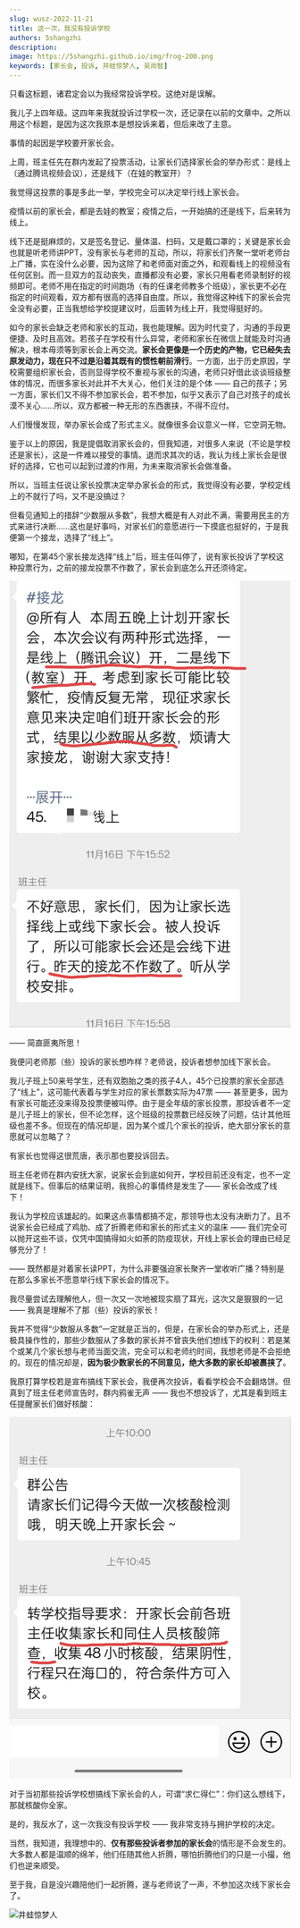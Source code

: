 ```yaml
---
slug: wusz-2022-11-21
title: 这一次，我没有投诉学校
authors: 5shangzhi
description: 
image: https://5shangzhi.github.io/img/frog-200.png
keywords: [家长会, 投诉, 井蛙惊梦人, 吴尚智]
---
```



只看这标题，诸君定会以为我经常投诉学校。这绝对是误解。

我儿子上四年级。这四年来我就投诉过学校一次，还记录在以前的文章中。之所以用这个标题，是因为这次我原本是想投诉来着，但后来改了主意。

事情的起因是学校要开家长会。

上周，班主任先在群内发起了投票活动，让家长们选择家长会的举办形式：是线上（通过腾讯视频会议），还是线下（在娃的教室开）？

我觉得这投票的事是多此一举，学校完全可以决定举行线上家长会。

疫情以前的家长会，都是去娃的教室；疫情之后，一开始搞的还是线下，后来转为线上。

线下还是挺麻烦的，又是签名登记、量体温、扫码，又是戴口罩的；关键是家长会也就是听老师讲PPT，没有家长与老师的互动，所以，将家长们齐聚一堂听老师台上广播，实在没什么必要，因为这除了和老师面对面之外，和观看线上的视频没有任何区别。而一旦双方的互动丧失，直播都没有必要，家长只用看老师录制好的视频即可。老师不用在指定的时间跑场（有的任课老师教多个班级），家长更不必在指定的时间观看，双方都有很高的选择自由度。所以，我觉得这种线下的家长会完全没有必要，正当我想给学校提建议时，后面转为线上开，我觉得挺好的。

如今的家长会缺乏老师和家长的互动，我也能理解。因为时代变了，沟通的手段更便捷、及时且高效。若孩子在学校有什么异常，老师和家长在微信上就能及时沟通解决，根本毋须等到家长会上再交流。**家长会更像是一个历史的产物，它已经失去原发动力，现在只不过是沿着其既有的惯性朝前滑行**。一方面，出于历史原因，学校需要组织家长会，否则显得学校不重视与家长的沟通，老师只好借此谈谈班级整体的情况，而很多家长对此并不大关心，他们关注的是个体 —— 自己的孩子；另一方面，家长们又不得不参加家长会，若不参加，似乎又表示了自己对孩子的成长漠不关心……所以，双方都被一种无形的东西裹挟，不得不应付。

人们慢慢发现，举办家长会成了形式主义。就像很多会议意义一样，它空洞无物。

鉴于以上的原因，我是提倡取消家长会的，但我知道，对很多人来说（不论是学校还是家长），这是一件难以接受的事情。退而求其次的话，我认为线上家长会是很好的选择，它也可以起到过渡的作用，为未来取消家长会做准备。

所以，当班主任说让家长投票决定举办家长会的形式，我觉得没有必要，学校定线上的不就行了吗，又不是没搞过？

但看见通知上的措辞“少数服从多数”，我想大概是有人对此不满，需要用民主的方式来进行决断……这也是好事吗，对家长们的意愿进行一下摸底也挺好的，于是我便第一个接龙，选择了“线上”。

哪知，在第45个家长接龙选择“线上”后，班主任叫停了，说有家长投诉了学校这种投票行为，之前的接龙投票不作数了，家长会到底怎么开还须待定。

![井蛙惊梦人](images/2022-11-21/1.jpeg)

—— 简直匪夷所思！

我便问老师那（些）投诉的家长想咋样？老师说，投诉者想参加线下家长会。

我儿子班上50来号学生，还有双胞胎之类的孩子4人，45个已投票的家长全部选了“线上”，这可能代表着与学生对应的家长票数实际为47票 —— 甚至更多，因为有家长可能还没来得及投票便被叫停。由于是全年级的家长投票，那投诉者不一定是儿子班上的家长，但不论怎样，这个班级的投票数已经反映了问题，估计其他班级也差不多。但现在的情况却是，因为某个或几个家长的投诉，绝大部分家长的意愿就可以忽略了？

有家长也觉得这很荒唐，表示那也要投诉回去。

班主任老师在群内安抚大家，说家长会到底如何开，学校目前还没有定，也不一定就是线下。但事后的结果证明，我担心的事情终是发生了—— 家长会改成了线下！

我认为学校应该雄起的。如果这点事情都搞不定，那领导也太没有决断力了。且不说家长会已经成了鸡肋、成了折腾老师和家长的形式主义的温床 —— 我们完全可以抛开这些不谈，仅凭中国搞得如火如荼的防疫现状，开线上家长会的理由已经足够充分了！

—— 既然都是对着家长读PPT，为什么非要强迫家长聚齐一堂收听广播？特别是在那么多家长不愿意举行线下家长会的情况下。

我尽量尝试去理解他人，但一次又一次地被现实扇了耳光，这次又是狠狠的一记 —— 我真是理解不了那（些）投诉的家长！

我并不觉得“少数服从多数”一定就是正当的，但是，在家长会的举办形式上，还是极具操作性的，那些少数服从了多数的家长并不曾丧失他们想线下的权利：若是某个或某几个家长想与老师当面交流，完全可以和老师约时间，我想老师是不会拒绝的。现在的情况却是，**因为极少数家长的不同意见，绝大多数的家长却被裹挟了**。

我原打算学校若是宣布搞线下家长会，我便再次投诉，看看学校会不会翻烙饼。但真到了班主任老师宣告时，群内鸦雀无声 —— 我也不想投诉了，尤其是看到班主任提醒家长们做好核酸：

![井蛙惊梦人](images/2022-11-21/2.jpeg)

对于当初那些投诉学校想搞线下家长会的人，可谓“求仁得仁”：你们这么想线下，那就核酸你全家。

是的，我反水了，这一次我没有投诉学校 —— 我非常支持与拥护学校的决定。

当然，我知道，我理想中的、**仅有那些投诉者参加的家长会**的情形是不会发生的。大多数人都是温顺的绵羊，他们任随其他人折腾，哪怕折腾他们的只是一小撮，他们也逆来顺受。

至于我，自是没兴趣陪他们一起折腾，遂与老师说了一声，不参加这次线下家长会了。


![井蛙惊梦人](https://5shangzhi.github.io/img/frog.jpeg)
